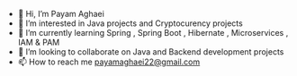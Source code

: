 - 👋 Hi, I’m Payam Aghaei
- 👀 I’m interested in Java projects and Cryptocurency projects
- 🌱 I’m currently learning Spring , Spring Boot , Hibernate , Microservices , IAM & PAM
- 💞️ I’m looking to collaborate on Java and Backend development projects 
- 📫 How to reach me payamaghaei22@gmail.com

<!---
PayamProgramming/PayamProgramming is a ✨ special ✨ repository because its `README.md` (this file) appears on your GitHub profile.
You can click the Preview link to take a look at your changes.
--->
